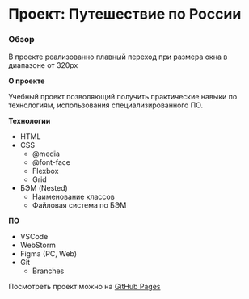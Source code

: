 # Проект: Путешествие по России

### Обзор

В проекте реализованно плавный переход при размера окна в диапазоне от 320px


**О проекте**

Учебный проект позволяющий получить практические навыки по технологиям, использования специализированного ПО.

**Технологии**

* HTML
* CSS
  * @media
  * @font-face
  * Flexbox
  * Grid
* БЭМ (Nested)
  * Наименование классов
  * Файловая система по БЭМ

**ПО**

* VSCode
* WebStorm
* Figma (PC, Web)
* Git
  * Branches



Посмотреть проект можно на [GitHub Pages](https://drogunov-s.github.io/russian-travel-public/)

